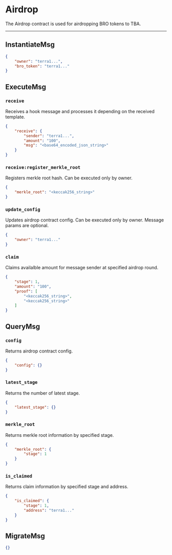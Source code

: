 # Airdrop

The Airdrop contract is used for airdropping BRO tokens to TBA.

---

## InstantiateMsg

```json
{
    "owner": "terra1...",
    "bro_token": "terra1..."
}
```

## ExecuteMsg

### `receive`

Receives a hook message and processes it depending on the received template.

```json
{
    "receive": {
        "sender": "terra1...",
        "amount": "100",
        "msg": "<base64_encoded_json_string>"
    }
}
```

### `receive:register_merkle_root`

Registers merkle root hash. Can be executed only by owner.

```json
{
    "merkle_root": "<keccak256_string>"
}
```

### `update_config`

Updates airdrop contract config. Can be executed only by owner.
Message params are optional.

```json
{
    "owner": "terra1..."
}
```

### `claim`

Claims availalble amount for message sender at specified airdrop round.

```json
{
    "stage": 1,
    "amount": "100",
    "proof": [
        "<keccak256_string>",
        "<keccak256_string>"
    ]
}
```

## QueryMsg

### `config`

Returns airdrop contract config.

```json
{
    "config": {}
}
```

### `latest_stage`

Returns the number of latest stage.

```json
{
    "latest_stage": {}
}
```

### `merkle_root`

Returns merkle root information by specified stage.

```json
{
    "merkle_root": {
        "stage": 1
    }
}
```

### `is_claimed`

Returns claim information by specified stage and address.

```json
{
    "is_claimed": {
        "stage": 1,
        "address": "terra1..."
    }
}
```

## MigrateMsg

```json
{}
```